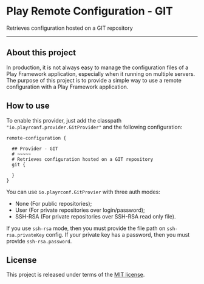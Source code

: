 # Play Remote Configuration - GIT


Retrieves configuration hosted on a GIT repository
*****

## About this project
In production, it is not always easy to manage the configuration files of a
Play Framework application, especially when it running on multiple servers.
The purpose of this project is to provide a simple way to use a remote
configuration with a Play Framework application.



## How to use

To enable this provider, just add the classpath `"io.playrconf.provider.GitProvider"`
and the following configuration:

```hocon
remote-configuration {

  ## Provider - GIT
  # ~~~~~
  # Retrieves configuration hosted on a GIT repository
  git {

  }
}
```
You can use `io.playrconf.GitProvier` with three auth modes:
* None (For public repositories);
* User (For private repositories over login/password);
* SSH-RSA (For private repositories over SSH-RSA read only file).

If you use `ssh-rsa` mode, then you must provide the file path on `ssh-rsa.privateKey` config. If your private key has 
a password, then you must provide `ssh-rsa.password`.


## License
This project is released under terms of the [MIT license](https://raw.githubusercontent.com/play-rconf/play-rconf-git/master/LICENSE).
